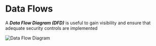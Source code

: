 # Data Flows

A ***Data Flow Diagram (DFD)*** is useful to gain visibility and ensure that adequate security controls are implemented

![Data Flow Diagram](www.github.com/Amwence/Certified-Cloud-Security-Professional-CCSP-/Pictures/DataFlowDiagram.jpg)